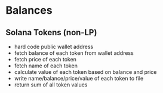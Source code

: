 # Balances

## Solana Tokens (non-LP)

- hard code public wallet address
- fetch balance of each token from wallet address
- fetch price of each token
- fetch name of each token
- calculate value of each token based on balance and price
- write name/balance/price/value of each token to file
- return sum of all token values
